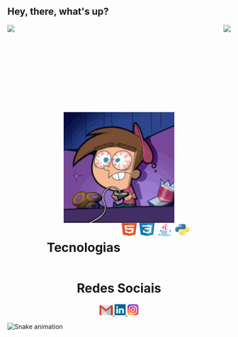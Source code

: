## Hey, there, what's up?

<div style="display: flex; justify-content: space-between">
  <img  height="180em" src="https://github-readme-stats.vercel.app/api?username=uryeln&show_icons=true&theme=great-gatsby&include_all_commits=true&count_private=true"/>
   <img align="right" height="160em" src="https://github-readme-stats.vercel.app/api/top-langs/?username=uryeln&layout=compact&langs_count=16&theme=great-gatsby"/>
</div>

<br>

<div align="center"> 
  <div style="display:flex; flex-wrap:wrap; justify-content:center;"><br>
    <img align="left" height="250" alt="coding-time" src="code.gif">
    <div style="display:flex; flex-wrap:wrap; justify-content:center;">
      <h1 align="center"> Tecnologias </h1>
      <img align="center" height="30" width="40" alt="html-icon" src="https://raw.githubusercontent.com/devicons/devicon/master/icons/html5/html5-original.svg">
      <img align="center" height="30" width="40" alt="css-icon" src="https://raw.githubusercontent.com/devicons/devicon/master/icons/css3/css3-original.svg">
      <img align="center" height="30" width="40" alt="java-icon" src="https://github.com/devicons/devicon/blob/master/icons/java/java-original.svg">
      <img align="center" height="30" width="40" alt="python-icon" src="https://github.com/devicons/devicon/blob/master/icons/python/python-original.svg">
    </div>
  </div>
    
  <h1 align="center">Redes Sociais</h1>
  <a href="mailto:uryel.haddad@faculdadecesusc.edu.br">
    <img width="30" src="gmail.svg">
  </a>
  <a href="https://www.linkedin.com/in/uryel-haddad">
    <img width="25" src="linkedin.svg">
  </a>
  <a href="https://www.instagram.com/uryel_navarro">
    <img width="25" src="instagram.png">
  </a>
</div>
  
![Snake animation](https://github.com/LuigiGF/LuigiGF/blob/output/github-contribution-grid-snake.svg)
